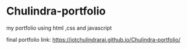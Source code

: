 # Chulindra-portfolio

my portfolio  using html ,css and javascript 

final portfolio link:
https://iotchulindrarai.github.io/Chulindra-portfolio/
